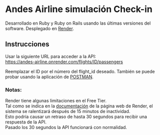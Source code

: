 # Andes Airline simulación Check-in
Desarrollado en Ruby y Ruby on Rails usando las últimas versiones del software.
Desplegado en [Render](https://render.com/).

## Instrucciones
Usar la siguiente URL para acceder a la API:<br>
https://andes-airline.onrender.com/flights/ID/passengers

Reemplazar el ID por el número del flight_id deseado.
También se puede probar usando la aplicación de [POSTMAN](https://www.postman.com/).

### Notas:
Render tiene algunas limitaciones en el Free Tier.<br>
Tal como se indica en la [documentación](https://render.com/docs/free#free-web-services) de la página web de Render, el sistema se ralentizará después de 15 minutos de inactividad.<br>
Esto podría causar un retraso de hasta 30 segundos para recibir una respuesta de la API.<br>
Pasado los 30 segundos la API funcionará con normalidad.<br>
